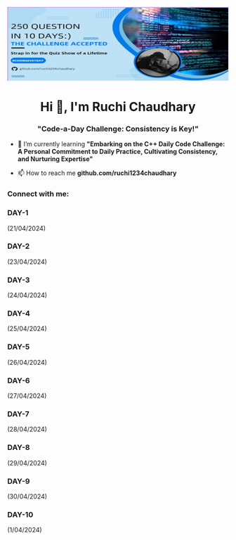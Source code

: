 ![](https://github.com/ruchi1234chaudhary/ruchi1234chaudhary/blob/main/git-banner-correct.jpg)
<h1 align="center">Hi 👋, I'm Ruchi Chaudhary</h1>
<h3 align="center">"Code-a-Day Challenge: Consistency is Key!"</h3>



- 🌱 I’m currently learning **"Embarking on the C++ Daily Code Challenge: A Personal Commitment to Daily Practice, Cultivating Consistency, and Nurturing Expertise"**

- 📫 How to reach me **github.com/ruchi1234chaudhary**

<h3 align="left">Connect with me:</h3>
<p align="left">
</p>
<div class="box" style="width:50%"></div>
<h3 align="left">DAY-1</h3>                (21/04/2024)                 
<h3 align="left">DAY-2</h3>                (23/04/2024)
<h3 align="left">DAY-3</h3>               (24/04/2024)
<h3 align="left">DAY-4</h3>                (25/04/2024)
<h3 align="left">DAY-5</h3>               (26/04/2024)
<h3 align="left">DAY-6</h3>                (27/04/2024)
<h3 align="left">DAY-7</h3>                (28/04/2024)
<h3 align="left">DAY-8</h3>                (29/04/2024)
<h3 align="left">DAY-9</h3>                (30/04/2024)
<h3 align="left">DAY-10</h3>               (1/04/2024)</div>
